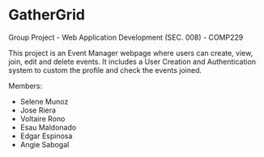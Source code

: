 # GatherGrid

Group Project - Web Application Development (SEC. 008) - COMP229

This project is an Event Manager webpage where users can create, view, join, edit and delete events. It includes a User Creation and Authentication system to custom the profile and check the events joined.

Members: 
- Selene Munoz
- Jose Riera
- Voltaire Rono
- Esau Maldonado
- Edgar Espinosa
- Angie Sabogal
